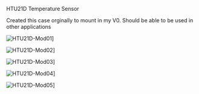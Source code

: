 HTU21D Temperature Sensor

Created this case orginally to mount in my V0. Should be able to be used in other applications

![HTU21D-Mod01](Images/V0_HTU21D-01.jpg)]

![HTU21D-Mod02](Images/V0_HTU21D-02.jpg)]

![HTU21D-Mod03](Images/V0_HTU21D-03.jpg)]

![HTU21D-Mod04](Images/V0_HTU21D-04.jpg)]

![HTU21D-Mod05](Images/V0_HTU21D-05.jpg)]


